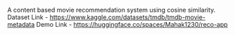A content based movie recommendation system using cosine similarity.
Dataset Link - https://www.kaggle.com/datasets/tmdb/tmdb-movie-metadata
Demo Link - https://huggingface.co/spaces/Mahak1230/reco-app
